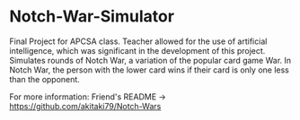 # Notch-War-Simulator
Final Project for APCSA class. Teacher allowed for the use of artificial intelligence, which was significant in the development of this project.
Simulates rounds of Notch War, a variation of the popular card game War. In Notch War, the person with the lower card wins if their card is only one less than the opponent.

For more information: 
Friend's README -> https://github.com/akitaki79/Notch-Wars
